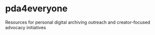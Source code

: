# pda4everyone
Resources for personal digital archiving outreach and creator-focused advocacy initiatives
